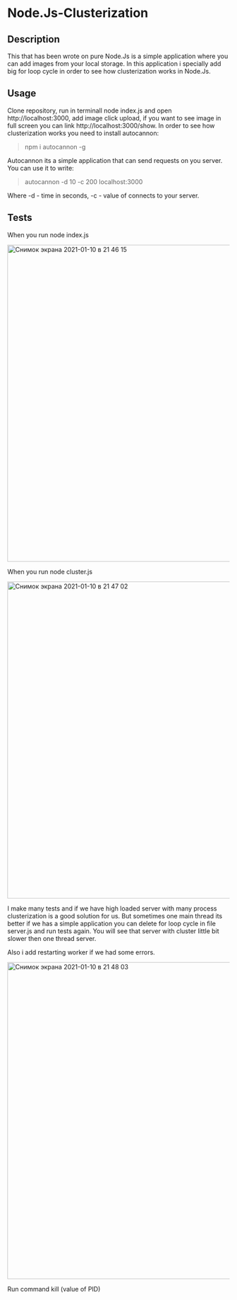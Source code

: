 # Node.Js-Clusterization

## Description
This that has been wrote on pure Node.Js is a simple application where you can add images from your local storage.
In this application i specially add big for loop cycle in order to see how clusterization works in Node.Js.

## Usage
Clone repository, run in terminall node index.js and open http://localhost:3000, add image click upload, if you want to see image in full screen you can link
http://localhost:3000/show. In order to see how clusterization works you need to install autocannon:

> npm i autocannon -g

Autocannon its a simple application that can send requests on you server. You can use it to write:

> autocannon -d 10 -c 200 localhost:3000

Where -d - time in seconds, -c - value of connects to your server.

## Tests 

When you run node index.js 

<img width="716" alt="Снимок экрана 2021-01-10 в 21 46 15" src="https://user-images.githubusercontent.com/52598497/104137791-1d881200-53a8-11eb-85b3-3694173b0b01.png">

When you run node cluster.js

<img width="716" alt="Снимок экрана 2021-01-10 в 21 47 02" src="https://user-images.githubusercontent.com/52598497/104137842-735cba00-53a8-11eb-8246-0c4c15e4d1e1.png">

I make many tests and if we have high loaded server with many process clusterization is a good solution for us. But sometimes one main thread its better if we has a simple application you can delete for loop cycle in file server.js and run tests again. You will see that server with cluster little bit slower then one thread server.

Also i add restarting worker if we had some errors.

<img width="716" alt="Снимок экрана 2021-01-10 в 21 48 03" src="https://user-images.githubusercontent.com/52598497/104138033-f6cadb00-53a9-11eb-8357-e80da110629d.png">

Run command kill (value of PID)



